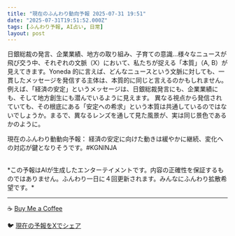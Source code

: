 ```yaml
---
title: "現在のふんわり動向予報 2025-07-31 19:51"
date: "2025-07-31T19:51:52.000Z"
tags: [ふんわり予報, AI占い, 日常]
layout: post
---
```


日銀総裁の発言、企業業績、地方の取り組み、子育ての意識…様々なニュースが飛び交う中、それぞれの文脈（X）において、私たちが捉える「本質」（A, B）が見えてきます。Yoneda 的に言えば、どんなニュースという文脈に対しても、一貫したメッセージを発信する主体は、本質的に同じと言えるのかもしれません。例えば、「経済の安定」というメッセージは、日銀総裁発言にも、企業業績にも、そして地方創生にも潜んでいるように見えます。  異なる視点から発信されていても、その根底にある「安定への希求」という本質は共通しているのではないでしょうか。まるで、異なるレンズを通して見た風景が、実は同じ景色であるかのように。


現在のふんわり動動向予報：
経済の安定に向けた動きは緩やかに継続、変化への対応が鍵となりそうです。#KGNINJA

<br>
*この予報はAIが生成したエンターテイメントです。内容の正確性を保証するものではありません。ふんわり一日に４回更新されます。みんなにふんわり拡散希望です。*

---
☕️ [Buy Me a Coffee](https://www.buymeacoffee.com/kgninja)

🐦 [現在の予報をXでシェア](https://twitter.com/intent/tweet?text=%E7%8F%BE%E5%9C%A8%E3%81%AE%E3%81%B5%E3%82%93%E3%82%8F%E3%82%8A%E4%BA%88%E5%A0%B1%3A%20%E3%80%8C%E6%97%A5%E9%8A%80%E7%B7%8F%E8%A3%81%E3%81%AE%E7%99%BA%E8%A8%80%E3%80%81%E4%BC%81%E6%A5%AD%E6%A5%AD%E7%B8%BE%E3%80%81%E5%9C%B0%E6%96%B9%E3%81%AE%E5%8F%96%E3%82%8A%E7%B5%84%E3%81%BF%E3%80%81%E5%AD%90%E8%82%B2%E3%81%A6%E3%81%AE%E6%84%8F%E8%AD%98%E2%80%A6%E6%A7%98%E3%80%85%E3%81%AA%E3%83%8B%E3%83%A5%E3%83%BC%E3%82%B9%E3%81%8C%E9%A3%9B%E3%81%B3%E4%BA%A4%E3%81%86%E4%B8%AD%E3%80%81%E3%81%9D%E3%82%8C%E3%81%9E%E3%82%8C%E3%81%AE%E6%96%87%E8%84%88%EF%BC%88X%EF%BC%89%E3%81%AB%E3%81%8A%E3%81%84%E3%81%A6%E3%80%81%E7%A7%81%E3%81%9F%E3%81%A1%E3%81%8C%E6%8D%89%E3%81%88%E3%82%8B%E3%80%8C%E6%9C%AC%E8%B3%AA%E3%80%8D%EF%BC%88A%2C%20B%EF%BC%89%E3%81%8C%E8%A6%8B%E3%81%88%E3%81%A6%E3%81%8D%E3%81%BE%E3%81%99%E3%80%82%E3%80%8D%23KGNINJA%20%E7%B6%9A%E3%81%8D%E3%81%AF%E3%83%96%E3%83%AD%E3%82%B0%E3%81%A7%EF%BC%81%F0%9F%91%87&url=https%3A%2F%2Fkg-ninja.github.io%2FFunwariyoso%2F)
